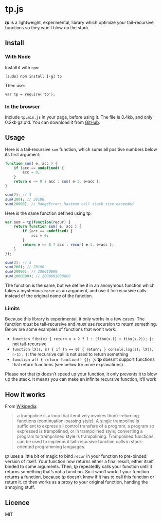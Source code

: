 # tp.js

<i><b>tp</b></i> is a lightweight, experimental, library which optimize your
tail-recursive functions so they won’t blow up the stack.

## Install

### With Node

Install it with `npm`:

    [sudo] npm install [-g] tp

Then use:

    var tp = require('tp');

### In the browser

Include `tp.min.js` in your page, before using it. The file is 0.4kb, and only
0.2kb gzip'd. You can download it from [GitHub][gh].

[gh]: https://github.com/bfontaine/tp.js/tree/master/build/

## Usage

Here is a tail-recursive `sum` function, which sums all positive numbers
below its first argument:

```js
function sum( e, acc ) {
    if (acc == undefined) {
        acc = 0;
    }
    return e <= 0 ? acc : sum( e-1, e+acc );
}

sum(2); // 3
sum(200); // 20100
sum(20000); // RangeError: Maximum call stack size exceeded
```

Here is the same function defined using tp:

```js
var sum = tp(function(recur) {
    return function sum( e, acc ) {
        if (acc == undefined) {
            acc = 0;
        }
        return e <= 0 ? acc : recur( e-1, e+acc );
    }
});

sum(2); // 3
sum(200); // 20100
sum(20000); // 200010000
sum(2000000); // 2000001000000
```

The function is the same, but we define it in an anonymous function which takes
a mysterious `recur` as an argument, and use it for recursive calls instead of
the original name of the function.

### Limits

Because this library is experimental, it only works in a few cases. The function
*must* be tail-recursive and *must* use recursion to return something. Below are
some examples of functions that won’t work:

- `function fibo(x) { return x < 2 ? 1 : (fibo(x-1) + fibo(x-2)); }`: not
  tail-recursive
- `function lX(s, n) { if (n == 0) { return; } console.log(s); lX(s, n-1); }`:
  the recursive call is not used to return something
- `function a() { return function() {}; }`: <b>tp</b> doesn’t support functions
  that return functions (see below for more explanations).

Please not that <i>tp</i> doesn’t speed up your function, it only prevents it to blow
up the stack. It means you can make an infinite recursive function, it’ll work.

## How it works

From [Wikipedia][wk]:
> a trampoline is a loop that iteratively invokes thunk-returning functions
> (continuation-passing style). A single trampoline is sufficient to express all
> control transfers of a program; a program so expressed is trampolined, or in
> trampolined style; converting a program to trampolined style is trampolining.
> Trampolined functions can be used to implement tail-recursive function calls in
> stack-oriented programming languages.

[wk]: https://en.wikipedia.org/wiki/Trampoline_(computing)#High_level_programming

<i>tp</i> uses a little bit of magic to bind `recur` in your function to
pre-binded version of itself. Your function now returns either a final result,
either itself binded to some arguments. Then, <i>tp</i> repeatedly calls your function
until it returns something that’s not a function. So it won’t work if your
function returns a function, because <i>tp</i> doesn’t know if it has to call this
function or return it. <i>tp</i> then works as a proxy to your original function,
handing the annoying stuff.

## Licence

MIT

